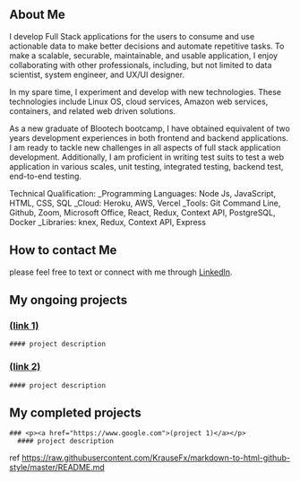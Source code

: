 ## About Me

I develop Full Stack applications for the users to consume and use actionable data to make better decisions and automate repetitive tasks. To make a scalable, securable, maintainable, and usable application, I enjoy collaborating with other professionals, including, but not limited to data scientist, system engineer, and UX/UI designer.

In my spare time, I experiment and develop with new technologies. These technologies include Linux OS, cloud services, Amazon web services, containers, and related web driven solutions.

As a new graduate of Blootech bootcamp, I have obtained equivalent of two years development experiences in both frontend and backend applications. I am ready to tackle new challenges in all aspects of full stack application development. Additionally, I am proficient in writing test suits to test a web application in various scales, unit testing, integrated testing, backend test, end-to-end testing.

Technical Qualification:
_Programming Languages: Node Js, JavaScript, HTML, CSS, SQL
_Cloud: Heroku, AWS, Vercel
_Tools: Git Command Line, Github, Zoom, Microsoft Office, React, Redux, Context API, PostgreSQL, Docker
_Libraries: knex, Redux, Context API, Express

## How to contact Me

  please feel free to text or connect with me through <a href="https://www.linkedin.com/in/ted-kim-704974138/">LinkedIn</a>.
    

## My ongoing projects
  
  ### <p><a href="https://www.google.com">(link 1)</a></p>
    #### project description
  
  ### <p><a href="https://www.google.com">(link 2)</a></p>
    #### project description
  
## My completed projects

    ### <p><a href="https://www.google.com">(project 1)</a></p>
      #### project description   

ref
https://raw.githubusercontent.com/KrauseFx/markdown-to-html-github-style/master/README.md
